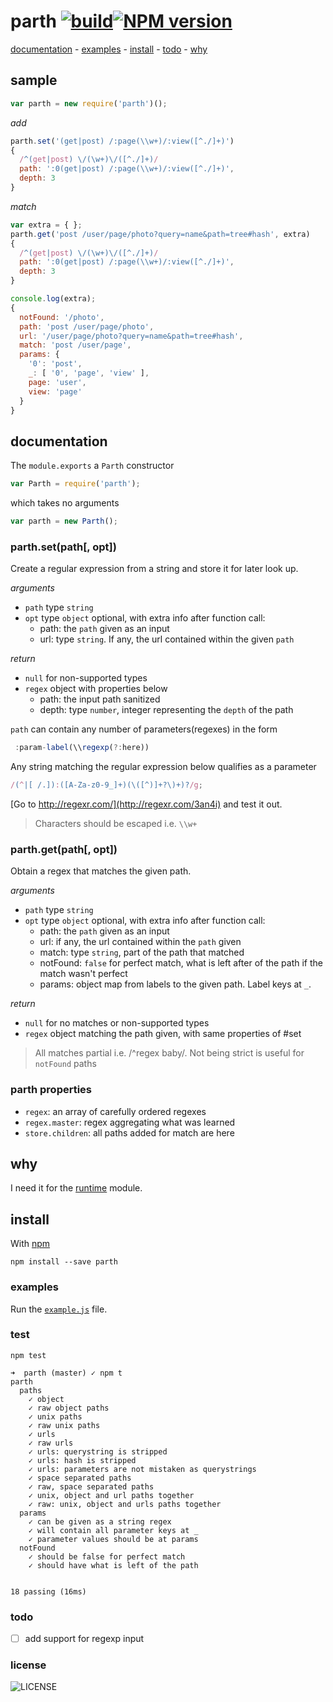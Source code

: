 # parth [![build][badge-build]][x-travis][![NPM version][badge-version]][x-npm]

[documentation](#documentation) -
[examples](#examples) -
[install](#install) -
[todo](#todo) -
[why](#why)

## sample

```js
var parth = new require('parth')();
```

_add_

```js
parth.set('(get|post) /:page(\\w+)/:view([^./]+)')
{
  /^(get|post) \/(\w+)\/([^./]+)/
  path: ':0(get|post) /:page(\\w+)/:view([^./]+)',
  depth: 3
}
```
_match_

```js
var extra = { };
parth.get('post /user/page/photo?query=name&path=tree#hash', extra)
{
  /^(get|post) \/(\w+)\/([^./]+)/
  path: ':0(get|post) /:page(\\w+)/:view([^./]+)',
  depth: 3
}

console.log(extra);
{
  notFound: '/photo',
  path: 'post /user/page/photo',
  url: '/user/page/photo?query=name&path=tree#hash',
  match: 'post /user/page',
  params: {
    '0': 'post',
    _: [ '0', 'page', 'view' ],
    page: 'user',
    view: 'page'
  }
}
```

## documentation

The `module.exports` a `Parth` constructor

````js
var Parth = require('parth');
````

which takes no arguments
```js
var parth = new Parth();
```

### parth.set(path[, opt])

Create a regular expression from a string and store it for later look up.

_arguments_
- `path` type `string`
- `opt` type `object` optional, with extra info after function call:
  - path: the `path` given as an input
  - url: type `string`. If any, the url contained within the given `path`

_return_
  - `null` for non-supported types
  - `regex` object with properties below
    - path: the input path sanitized
    - depth: type `number`, integer representing the `depth` of the path

`path` can contain any number of parameters(regexes) in the form
```js
 :param-label(\\regexp(?:here))
```
Any string matching the regular expression below qualifies as a parameter

````js
/(^|[ /.]):([A-Za-z0-9_]+)(\([^)]+?\)+)?/g;
````

[Go to http://regexr.com/](http://regexr.com/3an4i) and test it out.

> Characters should be escaped i.e. `\\w+`

### parth.get(path[, opt])

Obtain a regex that matches the given path.

_arguments_
- `path` type `string`
- `opt` type `object` optional, with extra info after function call:
  - path: the `path` given as an input
  - url: if any, the url contained within the `path` given
  - match: type `string`, part of the path that matched
  - notFound: `false` for perfect match, what is left after of the path if the match wasn't perfect
  - params: object map from labels to the given path. Label keys at `_`.

_return_
  - `null` for no matches or non-supported types
  - `regex` object matching the path given, with same properties of #set

> All matches partial i.e. /^regex baby/.
> Not being strict is useful for `notFound` paths

### parth properties

 - `regex`: an array of carefully ordered regexes
 - `regex.master`: regex aggregating what was learned
 - `store.children`: all paths added for match are here

## why

I need it for the [runtime](https://github.com/stringparser/runtime) module.

## install

With [npm](http://npmjs.org)

    npm install --save parth

### examples

Run the [`example.js`](example.js) file.

### test

    npm test

```
➜  parth (master) ✓ npm t
parth
  paths
    ✓ object
    ✓ raw object paths
    ✓ unix paths
    ✓ raw unix paths
    ✓ urls
    ✓ raw urls
    ✓ urls: querystring is stripped
    ✓ urls: hash is stripped
    ✓ urls: parameters are not mistaken as querystrings
    ✓ space separated paths
    ✓ raw, space separated paths
    ✓ unix, object and url paths together
    ✓ raw: unix, object and urls paths together
  params
    ✓ can be given as a string regex
    ✓ will contain all parameter keys at _
    ✓ parameter values should be at params
  notFound
    ✓ should be false for perfect match
    ✓ should have what is left of the path


18 passing (16ms)
```

### todo

 - [ ] add support for regexp input

### license

![LICENSE](http://img.shields.io/npm/l/parth.svg?style=flat-square)

[x-npm]: https://npmjs.org/package/parth
[x-travis]: https://travis-ci.org/stringparser/parth/builds
[badge-build]: http://img.shields.io/travis/stringparser/parth/master.svg?style=flat-square
[badge-version]: http://img.shields.io/npm/v/parth.svg?style=flat-square
